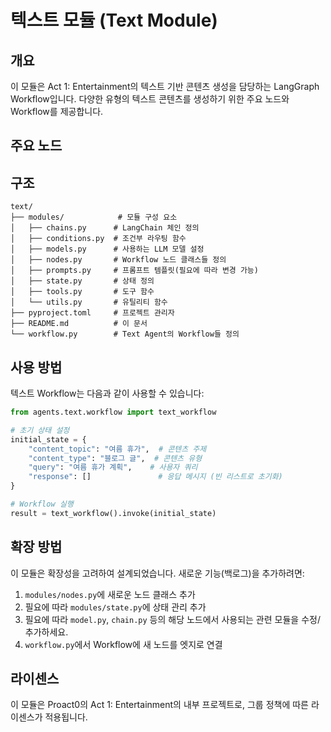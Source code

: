 # 텍스트 모듈 (Text Module)

## 개요

이 모듈은 Act 1: Entertainment의 텍스트 기반 콘텐츠 생성을 담당하는 LangGraph Workflow입니다. 다양한 유형의 텍스트 콘텐츠를 생성하기 위한 주요 노드와 Workflow를 제공합니다.

## 주요 노드

<!-- 노드에 대한 설명을 추가해주세요. -->

## 구조

```
text/
├── modules/            # 모듈 구성 요소
│   ├── chains.py      # LangChain 체인 정의
│   ├── conditions.py  # 조건부 라우팅 함수
│   ├── models.py      # 사용하는 LLM 모델 설정
│   ├── nodes.py       # Workflow 노드 클래스들 정의
│   ├── prompts.py     # 프롬프트 템플릿(필요에 따라 변경 가능)
│   ├── state.py       # 상태 정의
│   ├── tools.py       # 도구 함수
│   └── utils.py       # 유틸리티 함수
├── pyproject.toml     # 프로젝트 관리자
├── README.md          # 이 문서
└── workflow.py        # Text Agent의 Workflow들 정의
```

## 사용 방법

텍스트 Workflow는 다음과 같이 사용할 수 있습니다:

```python
from agents.text.workflow import text_workflow

# 초기 상태 설정
initial_state = {
    "content_topic": "여름 휴가",  # 콘텐츠 주제
    "content_type": "블로그 글",  # 콘텐츠 유형
    "query": "여름 휴가 계획",    # 사용자 쿼리
    "response": []               # 응답 메시지 (빈 리스트로 초기화)
}

# Workflow 실행
result = text_workflow().invoke(initial_state)
```

## 확장 방법

이 모듈은 확장성을 고려하여 설계되었습니다. 새로운 기능(백로그)을 추가하려면:

1. `modules/nodes.py`에 새로운 노드 클래스 추가
2. 필요에 따라 `modules/state.py`에 상태 관리 추가
3. 필요에 따라 `model.py`, `chain.py` 등의 해당 노드에서 사용되는 관련 모듈을 수정/추가하세요.
4. `workflow.py`에서 Workflow에 새 노드를 엣지로 연결

## 라이센스

이 모듈은 Proact0의 Act 1: Entertainment의 내부 프로젝트로, 그룹 정책에 따른 라이센스가 적용됩니다.